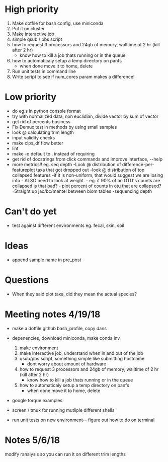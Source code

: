 # High priority
1. Make dotfile for bash config, use miniconda
2. Put it on cluster
3. Make interactive job
4. simple qsub / pbs script
5. how to request 3 processors and 24gb of memory, walltime of 2 hr (kill after 2 hr)
    - know how to kill a job thats running or in the queue
6. how to automaticaly setup a temp directory on panfs
    - when done move it to home, delete
7. Run unit tests in command line    
8. Write script to see if num_cores param makes a difference!



# Low priority
- do eg.s in python console format
- try with normalized data, non euclidian, divide vector by sum of vector
- get rid of percents business
- Fix Demux test in methods by using small samples
- look @ calculating trim length
- input validity checks
- make clps_df flow better
- lint
- make -o default to . instead of requiring
- get rid of docstrings from click commands and improve interface, --help
- more metrics!! eg. seq depth
     -Look @ distribution of difference-per-featureplot taxa that got dropped out
     -look @ distribution of top collapsed features
     -if it is non-uniform, that would suggest we are losing info
        - ALSO need to look at weight.
        - eg. if 90% of an OTU's counts are collapsed is that bad?
        - plot percent of counts in otu that are collapsed?
     -Straight up jac/bc/mantel between biom tables
     -sequencing depth

# Can't do yet
- test against different environments eg. fecal, skin, soil

# Ideas
- append sample name in pre_post

# Questions
- When they said plot taxa, did they mean the actual species?

# Meeting notes 4/19/18
- make a dotfile github bash_profile, copy dans
- depenencies, download miniconda, make conda inv
    1) make environment
    2) make interactive job, understand when in and out of the job
    3) qsub/pbs script, something simple like submitting hostname
        - dont worry about amount of hardware
    4) how to request 3 processors and 24gb of memory, walltime of 2 hr (kill after 2 hr)
        - know how to kill a job thats running or in the queue
    5) how to automaticaly setup a temp directory on panfs
        - when done move it to home, delete
        
- google torque examples
- screen / tmux for running mutliple different shells
- run unit tests on new environment-- figure out how to do on terminal

# Notes 5/6/18
modify ranalysis so you can run it on different trim lengths